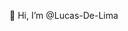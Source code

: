 👋 Hi, I’m @Lucas-De-Lima
<!---
Lucas-De-Lima/Lucas-De-Lima is a ✨ special ✨ repository because its `README.md` (this file) appears on your GitHub profile.
You can click the Preview link to take a look at your changes.
--->
